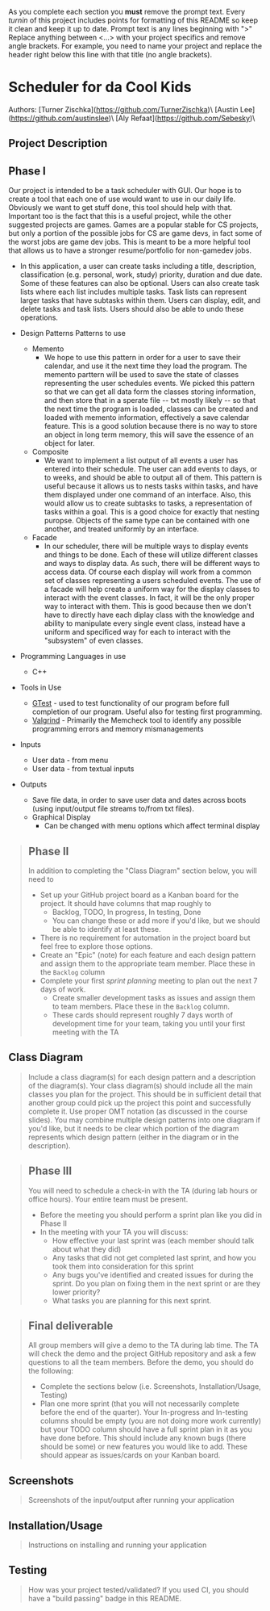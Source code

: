   As you complete each section you **must** remove the prompt text. Every *turnin* of this project includes points for formatting of this README so keep it clean and keep it up to date. 
  Prompt text is any lines beginning with "\>"
  Replace anything between \<...\> with your project specifics and remove angle brackets. For example, you need to name your project and replace the header right below this line with that title (no angle brackets). 
# Scheduler for da Cool Kids
 
  Authors:   \[Turner Zischka](https://github.com/TurnerZischka)\  \[Austin Lee](https://github.com/austinslee)\ \[Aly Refaat](https://github.com/Sebesky)\
 

 
## Project Description
  ## Phase I
  Our project is intended to be a task scheduler with GUI. Our hope is to create a tool that each one of use would want to use in our daily life. Obviously we want to get stuff done, this tool should help with that. Important too is the fact that this is a useful project, while the other suggested projects are games. Games are a popular stable for CS projects, but only a portion of the possible jobs for CS are game devs, in fact some of the worst jobs are game dev jobs. This is meant to be a more helpful tool that allows us to have a stronger resume/portfolio for non-gamedev jobs. 
   * In this application, a user can create tasks including a title, description,
classification (e.g. personal, work, study) priority, duration and due date. Some of these
features can also be optional. Users can also create task lists where each list includes
multiple tasks. Task lists can represent larger tasks that have subtasks within them.
Users can display, edit, and delete tasks and task lists. Users should also be able to
undo these operations.
 
  * Design Patterns Patterns to use
    * Memento
       * We hope to use this pattern in order for a user to save their calendar, and use it the next time they load the program. The memento parttern will be used to save the state of classes representing the user schedules events. We picked this pattern so that we can get all data form the classes storing information, and then store that in a sperate file -- txt mostly likely -- so that the next time the program is loaded, classes can be created and loaded with memento information, effectively a save calendar feature. This is a good solution because there is no way to store an object in long term memory, this will save the essence of an object for later. 
    * Composite
       * We want to implement a list output of all events a user has entered into their schedule. The user can add events to days, or to weeks, and should be able to output all of them. This pattern is useful because it allows us to nests tasks within tasks, and have them displayed under one command of an interface. Also, this would allow us to create subtasks to tasks, a representation of tasks within a goal. This is a good choice for exactly that nesting puropse. Objects of the same type can be contained with one another, and treated uniformly by an interface. 
    * Facade
       * In our scheduler, there will be multiple ways to display events and things to be done. Each of these will utilize different classes and ways to display data. As such, there will be different ways to access data. Of course each display will work from a common set of classes representing a users scheduled events. The use of a facade will help create a uniform way for the display classes to interact with the event classes. In fact, it will be the only proper way to interact with them. This is good because then we don't have to directly have each diplay class with the knowledge and ability to manipulate every single event class, instead have a uniform and specificed way for each to interact with the "subsystem" of even classes. 
  * Programming Languages in use
    * C++
  * Tools in Use
    * [GTest](https://github.com/google/googletest) - used to test functionality of our program before full completion of our program. Useful also for testing first programming. 
    * [Valgrind](https://www.valgrind.org/) - Primarily the Memcheck tool to identify any possible programming errors and memory mismanagements
  * Inputs
    * User data - from menu
    * User data - from textual inputs
  * Outputs
    * Save file data, in order to save user data and dates across boots (using input/output file streams to/from txt files).
    * Graphical Display
       * Can be changed with menu options which affect terminal display
 


 > ## Phase II
 > In addition to completing the "Class Diagram" section below, you will need to 
 > * Set up your GitHub project board as a Kanban board for the project. It should have columns that map roughly to 
 >   * Backlog, TODO, In progress, In testing, Done
 >   * You can change these or add more if you'd like, but we should be able to identify at least these.
 > * There is no requirement for automation in the project board but feel free to explore those options.
 > * Create an "Epic" (note) for each feature and each design pattern and assign them to the appropriate team member. Place these in the `Backlog` column
 > * Complete your first *sprint planning* meeting to plan out the next 7 days of work.
 >   * Create smaller development tasks as issues and assign them to team members. Place these in the `Backlog` column.
 >   * These cards should represent roughly 7 days worth of development time for your team, taking you until your first meeting with the TA
## Class Diagram
 > Include a class diagram(s) for each design pattern and a description of the diagram(s). Your class diagram(s) should include all the main classes you plan for the project. This should be in sufficient detail that another group could pick up the project this point and successfully complete it. Use proper OMT notation (as discussed in the course slides). You may combine multiple design patterns into one diagram if you'd like, but it needs to be clear which portion of the diagram represents which design pattern (either in the diagram or in the description). 
 
 > ## Phase III
 > You will need to schedule a check-in with the TA (during lab hours or office hours). Your entire team must be present. 
 > * Before the meeting you should perform a sprint plan like you did in Phase II
 > * In the meeting with your TA you will discuss: 
 >   - How effective your last sprint was (each member should talk about what they did)
 >   - Any tasks that did not get completed last sprint, and how you took them into consideration for this sprint
 >   - Any bugs you've identified and created issues for during the sprint. Do you plan on fixing them in the next sprint or are they lower priority?
 >   - What tasks you are planning for this next sprint.

 > ## Final deliverable
 > All group members will give a demo to the TA during lab time. The TA will check the demo and the project GitHub repository and ask a few questions to all the team members. 
 > Before the demo, you should do the following:
 > * Complete the sections below (i.e. Screenshots, Installation/Usage, Testing)
 > * Plan one more sprint (that you will not necessarily complete before the end of the quarter). Your In-progress and In-testing columns should be empty (you are not doing more work currently) but your TODO column should have a full sprint plan in it as you have done before. This should include any known bugs (there should be some) or new features you would like to add. These should appear as issues/cards on your Kanban board. 
 
 ## Screenshots
 > Screenshots of the input/output after running your application
 ## Installation/Usage
 > Instructions on installing and running your application
 ## Testing
 > How was your project tested/validated? If you used CI, you should have a "build passing" badge in this README.
 
